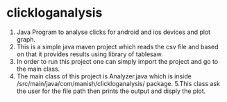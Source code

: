 # clickloganalysis
1. Java Program to analyse clicks for android and ios devices and plot graph.
2. This is a simple java maven project which reads the csv file and based on that it provides results using library of tablesaw.
3. In order to run this project one can simply import the project and go to the main class.
4. The main class of this project is Analyzer.java which is inside /src/main/java/com/manish/clickloganalysis/ package. 
5.This class ask the user for the file path then prints the output and disply the plot.
